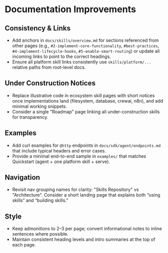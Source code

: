 # Documentation Improvements

## Consistency & Links
- Add anchors in `docs/skills/overview.md` for sections referenced from other pages (e.g., `#2-implement-core-functionality`, `#best-practices`, `#4-implement-lifecycle-hooks`, `#5-enable-smart-routing`) or update all incoming links to point to the correct headings.
- Ensure all platform skill links consistently use `skills/platform/...` relative paths from root-level docs.

## Under Construction Notices
- Replace illustrative code in ecosystem skill pages with short notices once implementations land (filesystem, database, crewai, n8n), and add minimal working snippets.
- Consider a single "Roadmap" page linking all under-construction skills for transparency.

## Examples
- Add curl examples for `@http` endpoints in `docs/sdk/agent/endpoints.md` that include typical headers and error cases.
- Provide a minimal end-to-end sample in `examples/` that matches Quickstart (agent + one platform skill + serve).

## Navigation
- Revisit nav grouping names for clarity: "Skills Repository" vs "Architecture". Consider a short landing page that explains both “using skills” and “building skills.”

## Style
- Keep admonitions to 2–3 per page; convert informational notes to inline sentences where possible.
- Maintain consistent heading levels and intro summaries at the top of each page.


